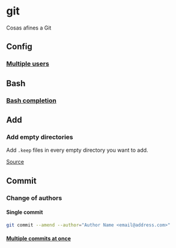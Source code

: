 # git
Cosas afines a Git

## Config

### [Multiple users](multiple_users.md)

## Bash

### [Bash completion](https://github.com/bobthecow/git-flow-completion/wiki/Install-Bash-git-completion)

## Add

### Add empty directories

Add `.keep` files in every empty directory you want to add.

[Source](https://stackoverflow.com/questions/115983/how-can-i-add-an-empty-directory-to-a-git-repository)

## Commit

### Change of authors

#### Single commit

```bash
git commit --amend --author="Author Name <email@address.com>"
```

#### [Multiple commits at once](https://help.github.com/en/articles/changing-author-info)